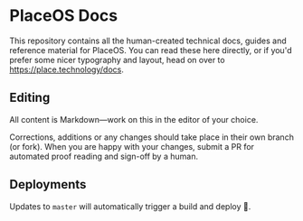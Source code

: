 # PlaceOS Docs

This repository contains all the human-created technical docs, guides and
reference material for PlaceOS. You can read these here directly, or if you'd
prefer some nicer typography and layout, head on over to
https://place.technology/docs.

## Editing

All content is Markdown—work on this in the editor of your choice.

Corrections, additions or any changes should take place in their own branch (or
fork). When you are happy with your changes, submit a PR for automated proof
reading and sign-off by a human.

## Deployments

Updates to `master` will automatically trigger a build and deploy :robot:.
